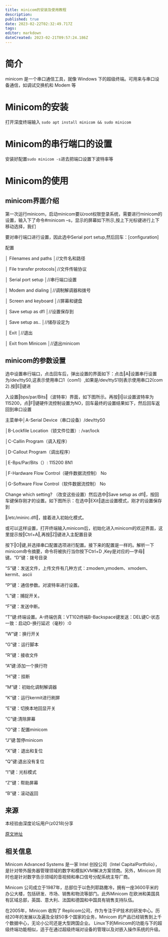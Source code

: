```yaml
---
title: minicom的安装及使用教程
description: 
published: true
date: 2023-02-22T02:32:49.717Z
tags: 
editor: markdown
dateCreated: 2023-02-21T09:57:24.186Z
---
```


# 简介
minicom 是一个串口通信工具，就像 Windows 下的超级终端。可用来与串口设备通信，如调试交换机和 Modem 等

# Minicom的安装

打开深度终端输入 `sudo apt install minicom && sudo minicom`

# Minicom的串行端口的设置

安装好配置`sudo minicom -s`进去把端口设置下波特率等

# Minicom的使用

## minicom界面介绍

第一次运行minicom，启动minicom要以root权限登录系统，需要进行minicom的设置，输入下了命令#minicom –s，显示的屏幕如下所示,按上下光标键进行上下移动选择，我们

要对串行端口进行设置，因此选中Serial port setup,然后回车：[configuration]

配置

│ Filenames and paths │//文件名和路径

│ File transfer protocols│//文件传输协议

│ Serial port setup │//串行端口设置

│ Modem and dialing │//调制解调器和拨号

│ Screen and keyboard │//屏幕和键盘

│ Save setup as dfl │//设置保存到

│ Save setup as.. │//储存设定为

│ Exit │//退出

│ Exit from Minicom │//退出minicom


## minicom的参数设置

选中设置串行端口，点击回车后，弹出设置的界面如下：点击‖A‖设置串行设置为/dev/ttyS0,这表示使用串口1（com1）,如果是/dev/ttyS1则表示使用串口2(com 2).按‖E‖键进

入设置‖bps/par/Bits‖（波特率）界面，如下图所示。再按‖I‖以设置波特率为115200，点‖F‖键硬件流控制设置为NO，回车最终的设置结果如下，然后回车返回到串口设置

主菜单中│A-Serial Device（串口设备）/dev/ttyS0 

│B-Lockfile Location（锁文件位置）: /var/lock 

│C-Callin Program（调入程序）

│D-Callout Program（调出程序）

│E-Bps/Par/Bits（）: 115200 8N1 

│F-Hardware Flow Control（硬件数据流控制） No 

│G-Software Flow Control（软件数据流控制） No

Change which setting? （改变这些设置）然后选中‖Save setup as dfl‖，按回车键保存刚才的设置。如下图所示：在选中‖EXit‖退出设置模式，刚才的设置保存到

‖/etc/minirc.dfl‖，接着进入初始化模式。

或可以这样设置，打开终端输入minicom后，初始化进入minicom的欢迎界面，这里提示按‖Ctrl+A‖,再按‖Z‖键进入主配置目录 

按下‖O‖键,并选择串口配置选项进行配置。接下来的配置是一样的。解析一下minicom命令摘要，命令将被执行当你按下Ctrl+D ,Key是对应的―字母‖键。“D”键：拨号目录

“S”键：发送文件，上传文件有几种方式：zmodem,ymodem、xmodem、kermit、ascii 

“P”键：通信参数。对波特率进行设置。

“L”键：捕捉开关。

“F”键：发送中断。

“T”键:终端设置。A-终端仿真：VT102终端B-Backspace键发送：DEL键C-状态一致：启动D-换行延迟（毫秒）:0 

“W”键：换行开关

“G”键：运行脚本

“R”键：接收文件

“A”键:添加一个换行符

“H”键：挂断

“M”键：初始化调制解调器

“K”键：运行kermit进行刷屏

“E”键：切换本地回显开关

“C”键:清除屏幕

“O”键：配置minicom 

“J”键:暂停minicom 

“X”键：退出和复位

“Q”键:退出没有复位

“I”键：光标模式

“Z”键：帮助屏幕

“B”键：滚动返回


## 来源
本经验由深度论坛用户(z0218)分享

[原文地址](https://bbs.deepin.org/forum.php?mod=viewthread&tid=134861)

## 相关信息
Minicom Advanced Systems 是一家 Intel 创投公司（Intel CapitalPortfolio），是针对带外服务器管理领域的数字和模拟KVM解决方案领商。另外，Minicom 同时也是针对数字告示领域的音视频和串口信号分配系统主导厂商。

Minicom 公司成立于1987年，总部位于以色列耶路撒冷，拥有一座3600平米的办公大楼，包括研发、市场、销售和物流等部门。此外Minicom 在欧洲和美国具有区域总部，英国、意大利、法国和德国和中国具有销售支持队伍。

在2005年，Minicom 收购了 Replicom公司，作为专注于IP技术的研发中心。历经20年的发展以及遍及全球50多个国家的业务，Minicom 的产品已经销售到上千个数据中心，无论小公司还是大型跨国企业。 Linux下的Minicom的功能与下的超级终端功能相似，适于在通过超级终端对设备的管理以及对嵌入操作系统的升级。